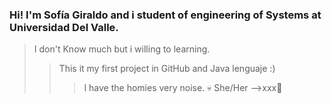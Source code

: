### Hi! I'm Sofía Giraldo and i student of engineering of Systems at Universidad Del Valle.
> I don't Know much but i willing to learning.
>> This it my first project in GitHub and Java lenguaje :)
>>> I have the homies very noise. 💀
>> She/Her 
-->xxx🌼

